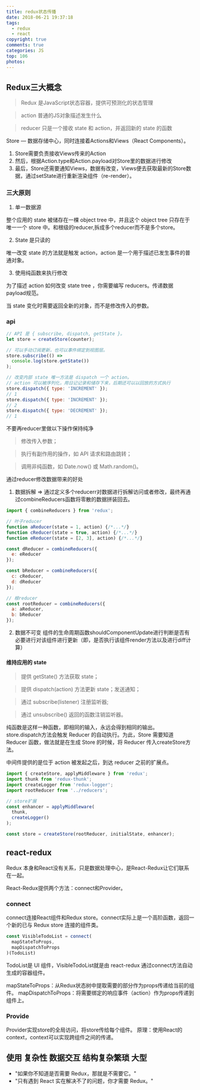 ```yaml
---
title: redux状态传播
date: 2018-06-21 19:37:18
tags:
  - redux
  - react
copyright: true
comments: true
categories: JS
top: 106
photos:
---
```


## Redux三大概念
> Redux 是JavaScript状态容器，提供可预测化的状态管理

> action 普通的JS对象描述发生什么

> reducer 只是一个接收 state 和 action，并返回新的 state 的函数

Store — 数据存储中心，同时连接着Actions和Views（React Components）。

1. Store需要负责接收Views传来的Action
2. 然后，根据Action.type和Action.payload对Store里的数据进行修改
3. 最后，Store还需要通知Views，数据有改变，Views便去获取最新的Store数据，通过setState进行重新渲染组件（re-render）。

### 三大原则

1. 单一数据源

整个应用的 state 被储存在一棵 object tree 中，并且这个 object tree 只存在于唯一一个 store 中。和根级的reducer,拆成多个reducer而不是多个store。

2. State 是只读的

唯一改变 state 的方法就是触发 action，action 是一个用于描述已发生事件的普通对象。

3. 使用纯函数来执行修改

为了描述 action 如何改变 state tree ，你需要编写 reducers。传递数据 payload规范。

当 state 变化时需要返回全新的对象，而不是修改传入的参数。

### api
~~~javascript
// API 是 { subscribe, dispatch, getState }。
let store = createStore(counter);

// 可以手动订阅更新，也可以事件绑定到视图层。
store.subscribe(() =>
  console.log(store.getState())
);

// 改变内部 state 唯一方法是 dispatch 一个 action。
// action 可以被序列化，用日记记录和储存下来，后期还可以以回放的方式执行
store.dispatch({ type: 'INCREMENT' });
// 1
store.dispatch({ type: 'INCREMENT' });
// 2
store.dispatch({ type: 'DECREMENT' });
// 1
~~~ 

不要再reducer里做以下操作保持纯净

> 修改传入参数；

> 执行有副作用的操作，如 API 请求和路由跳转；

> 调用非纯函数，如 Date.now() 或 Math.random()。

通过reducer修改数据带来的好处
1. 数据拆解 => 通过定义多个reducerr对数据进行拆解访问或者修改，最终再通过combineReducers函数将零散的数据拼装回去。
```javascript
import { combineReducers } from 'redux';

// 叶子reducer
function aReducer(state = 1, action) {/*...*/}
function cReducer(state = true, action) {/*...*/}
function eReducer(state = [2, 3], action) {/*...*/}

const dReducer = combineReducers({
  e: eReducer
});

const bReducer = combineReducers({
  c: cReducer,
  d: dReducer
});

// 根reducer
const rootReducer = combineReducers({
  a: aReducer,
  b: bReducer
});
```
2. 数据不可变
组件的生命周期函数shouldComponentUpdate进行判断是否有必要进行对该组件进行更新（即，是否执行该组件render方法以及进行diff计算）

#### 维持应用的 state

> 提供 getState() 方法获取 state；

> 提供 dispatch(action) 方法更新 state；发送通知；

> 通过 subscribe(listener) 注册监听器;

> 通过 unsubscribe() 返回的函数注销监听器。

纯函数是这样一种函数，即相同的输入，永远会得到相同的输出。
store.dispatch方法会触发 Reducer 的自动执行。为此，Store 需要知道 Reducer 函数，做法就是在生成 Store 的时候，将 Reducer 传入createStore方法。

中间件提供的是位于 action 被发起之后，到达 reducer 之前的扩展点。

```javascript
import { createStore, applyMiddleware } from 'redux';
import thunk from 'redux-thunk';
import createLogger from 'redux-logger';
import rootReducer from '../reducers';

// store扩展
const enhancer = applyMiddleware(
  thunk,
  createLogger()
);

const store = createStore(rootReducer, initialState, enhancer);
```

## react-redux
Redux 本身和React没有关系，只是数据处理中心，是React-Redux让它们联系在一起。

React-Redux提供两个方法：connect和Provider。

### connect
connect连接React组件和Redux store。connect实际上是一个高阶函数，返回一个新的已与 Redux store 连接的组件类。

```javascript
const VisibleTodoList = connect(
  mapStateToProps,
  mapDispatchToProps
)(TodoList)
```

TodoList是 UI 组件，VisibleTodoList就是由 react-redux 通过connect方法自动生成的容器组件。

mapStateToProps：从Redux状态树中提取需要的部分作为props传递给当前的组件。
mapDispatchToProps：将需要绑定的响应事件（action）作为props传递到组件上。

### Provide
Provider实现store的全局访问，将store传给每个组件。
原理：使用React的context，context可以实现跨组件之间的传递。

## 使用 复杂性 数据交互 结构复杂繁琐 大型
- "如果你不知道是否需要 Redux，那就是不需要它。"
- "只有遇到 React 实在解决不了的问题，你才需要 Redux。"
